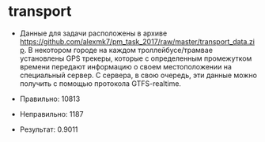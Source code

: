 # transport

- Данные для задачи расположены в архиве https://github.com/alexmk7/pm_task_2017/raw/master/transport_data.zip. В некотором городе на каждом троллейбусе/трамвае установлены GPS трекеры, которые с определенным промежутком времени передают информацию о своем местоположении на специальный сервер. C сервера, в свою очередь, эти данные можно получить с помощью протокола GTFS-realtime.

- Правильно: 10813
- Неправильно: 1187
- Результат: 0.9011
